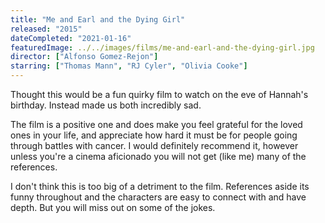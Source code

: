 ```yaml
---
title: "Me and Earl and the Dying Girl"
released: "2015"
dateCompleted: "2021-01-16"
featuredImage: ../../images/films/me-and-earl-and-the-dying-girl.jpg
director: ["Alfonso Gomez-Rejon"]
starring: ["Thomas Mann", "RJ Cyler", "Olivia Cooke"]
---
```


Thought this would be a fun quirky film to watch on the eve of Hannah's
birthday. Instead made us both incredibly sad.


The film is a positive one and does make you feel grateful for the loved
ones in your life, and appreciate how hard it must be for people going
through battles with cancer. I would definitely recommend it, however
unless you're a cinema aficionado you will not get (like me) many of
the references.


I don't think this is too big of a detriment to the film. References aside
its funny throughout and the characters are easy to connect with and
have depth. But you will miss out on some of the jokes.






